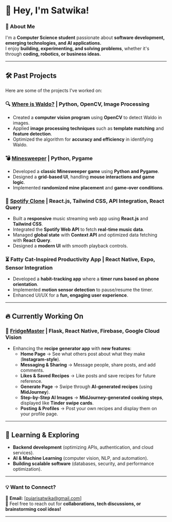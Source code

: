 # 👋 Hey, I'm Satwika!  

### 🚀 About Me  
I'm a **Computer Science student** passionate about **software development, emerging technologies, and AI applications.**  
I enjoy **building, experimenting, and solving problems**, whether it's through **coding, robotics, or business ideas.**  

---

## 🛠️ Past Projects  
Here are some of the projects I've worked on:  

### 🔍 [**Where is Waldo?**](https://github.com/Sat1113/WHEREISWALDO) | Python, OpenCV, Image Processing  
- Created a **computer vision program** using **OpenCV** to detect Waldo in images.  
- Applied **image processing techniques** such as **template matching** and **feature detection**.  
- Optimized the algorithm for **accuracy and efficiency** in identifying Waldo.  

### 💣 [**Minesweeper**](https://github.com/Sat1113/minesweeper) | Python, Pygame  
- Developed a **classic Minesweeper game** using **Python and Pygame**.  
- Designed a **grid-based UI**, handling **mouse interactions and game logic**.  
- Implemented **randomized mine placement** and **game-over conditions**.
  
### 🎵 [**Spotify Clone**](https://github.com/kevinli5371/jukebox-project) | React.js, Tailwind CSS, API Integration, React Query  
- Built a **responsive** music streaming web app using **React.js** and **Tailwind CSS**.  
- Integrated the **Spotify Web API** to fetch **real-time music data**.  
- Managed **global state** with **Context API** and optimized data fetching with **React Query**.  
- Designed a **modern UI** with smooth playback controls.  

### ⏳ **Fatty Cat-Inspired Productivity App** | React Native, Expo, Sensor Integration  
- Developed a **habit-tracking app** where a **timer runs based on phone orientation**.  
- Implemented **motion sensor detection** to pause/resume the timer.  
- Enhanced UI/UX for a **fun, engaging user experience**.  

---

## 🔥 Currently Working On  

### 🥫 [**FridgeMaster**](https://github.com/ethan-rng/WFN-Projects-2025-Demo-1) | Flask, React Native, Firebase, Google Cloud Vision  
- Enhancing the **recipe generator app** with **new features**:  
  - **Home Page** → See what others post about what they make (**Instagram-style**).  
  - **Messaging & Sharing** → Message people, share posts, and add comments.  
  - **Likes & Saved Recipes** → Like posts and save recipes for future reference.  
  - **Generate Page** → Swipe through **AI-generated recipes** (using **MidJourney**).  
  - **Step-by-Step AI Images** → **MidJourney-generated cooking steps**, displayed like **Tinder swipe cards**.  
  - **Posting & Profiles** → Post your own recipes and display them on your profile page.  

---

## 🌱 Learning & Exploring  
- **Backend development** (optimizing APIs, authentication, and cloud services).  
- **AI & Machine Learning** (computer vision, NLP, and automation).  
- **Building scalable software** (databases, security, and performance optimization).  

---

### 💡 Want to Connect?  
📧 **Email:** [pujarisatwika@gmail.com]  
📩 Feel free to reach out for **collaborations, tech discussions, or brainstorming cool ideas!**   

---
